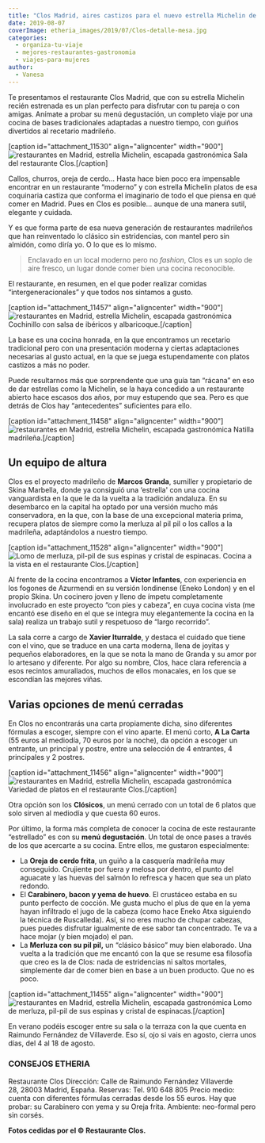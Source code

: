 ```yaml
---
title: "Clos Madrid, aires castizos para el nuevo estrella Michelin de la capital"
date: 2019-08-07
coverImage: etheria_images/2019/07/Clos-detalle-mesa.jpg
categories: 
  - organiza-tu-viaje
  - mejores-restaurantes-gastronomia
  - viajes-para-mujeres
author: 
  - Vanesa
---
```


Te presentamos el restaurante Clos Madrid, que con su estrella Michelin recién estrenada 
es un plan perfecto para disfrutar con tu pareja o con amigas. Anímate a probar su menú 
degustación, un completo viaje por una cocina de bases tradicionales adaptadas a nuestro 
tiempo, con guiños divertidos al recetario madrileño. 

\[caption id="attachment\_11530" align="aligncenter" width="900"\]![restaurantes en Madrid, estrella Michelin, escapada gastronómica](etheria_images/2019/07/Clos-sala.jpg "Sala del restaurante Clos.") Sala del restaurante Clos.\[/caption\]

Callos, churros, oreja de cerdo… Hasta hace bien poco era impensable encontrar en un restaurante “moderno” y con estrella Michelin platos de esa coquinaria castiza que conforma el imaginario de todo el que piensa en qué comer en Madrid. Pues en Clos es posible… aunque de una manera sutil, elegante y cuidada.

Y es que forma parte de esa nueva generación de restaurantes madrileños que han reinventado lo clásico sin estridencias, con mantel pero sin almidón, como diría yo. O lo que es lo mismo.

> Enclavado en un local moderno pero no _fashion_, Clos es un soplo de aire fresco, un lugar donde comer bien una cocina reconocible.

El restaurante, en resumen, en el que poder realizar comidas “intergeneracionales” y que todos nos sintamos a gusto.

\[caption id="attachment\_11457" align="aligncenter" width="900"\]![restaurantes en Madrid, estrella Michelin, escapada gastronómica](etheria_images/2019/07/Restaurante-Clos-cochinillo.jpg "Cochinillo con salsa de ibéricos y albaricoque.") Cochinillo con salsa de ibéricos y albaricoque.\[/caption\]

La base es una cocina honrada, en la que encontramos un recetario tradicional pero con una presentación moderna y ciertas adaptaciones necesarias al gusto actual, en la que se juega estupendamente con platos castizos a más no poder.

Puede resultarnos más que sorprendente que una guía tan “rácana” en eso de dar estrellas como la Michelin, se la haya concedido a un restaurante abierto hace escasos dos años, por muy estupendo que sea. Pero es que detrás de Clos hay “antecedentes” suficientes para ello.

\[caption id="attachment\_11458" align="aligncenter" width="900"\]![restaurantes en Madrid, estrella Michelin, escapada gastronómica](etheria_images/2019/07/Restaurante-Clos-flor.jpg "Natilla madrileña.") Natilla madrileña.\[/caption\]

## Un equipo de altura

Clos es el proyecto madrileño de **Marcos Granda**, sumiller y propietario de Skina Marbella, donde ya consiguió una ‘estrella' con una cocina vanguardista en la que le da la vuelta a la tradición andaluza. En su desembarco en la capital ha optado por una versión mucho más conservadora, en la que, con la base de una excepcional materia prima, recupera platos de siempre como la merluza al pil pil o los callos a la madrileña, adaptándolos a nuestro tiempo.

\[caption id="attachment\_11528" align="aligncenter" width="900"\]![Lomo de merluza, pil-pil de sus espinas y cristal de espinacas.](etheria_images/2019/07/Clos-Madrid-cocina.jpg "Cocina a la vista en el restaurante Clos.") Cocina a la vista en el restaurante Clos.\[/caption\]

Al frente de la cocina encontramos a **Víctor Infantes**, con experiencia en los fogones de Azurmendi en su versión londinense (Eneko London) y en el propio Skina. Un cocinero joven y lleno de ímpetu completamente involucrado en este proyecto “con pies y cabeza”, en cuya cocina vista (me encantó ese diseño en el que se integra muy elegantemente la cocina en la sala) realiza un trabajo sutil y respetuoso de “largo recorrido”.

La sala corre a cargo de **Xavier Iturralde**, y destaca el cuidado que tiene con el vino, que se traduce en una carta moderna, llena de joyitas y pequeños elaboradores, en la que se nota la mano de Granda y su amor por lo artesano y diferente. Por algo su nombre, Clos, hace clara referencia a esos recintos amurallados, muchos de ellos monacales, en los que se escondían las mejores viñas.

## Varias opciones de menú cerradas

En Clos no encontrarás una carta propiamente dicha, sino diferentes fórmulas a escoger, siempre con el vino aparte. El menú corto, **A La Carta** (55 euros al mediodía, 70 euros por la noche), da opción a escoger un entrante, un principal y postre, entre una selección de 4 entrantes, 4 principales y 2 postres.

\[caption id="attachment\_11456" align="aligncenter" width="900"\]![restaurantes en Madrid, estrella Michelin, escapada gastronómica](etheria_images/2019/07/Restaurante-Clos-Menu.jpg "Variedad de platos en el restaurante Clos.") Variedad de platos en el restaurante Clos.\[/caption\]

Otra opción son los **Clósicos**, un menú cerrado con un total de 6 platos que solo sirven al mediodía y que cuesta 60 euros.

Por último, la forma más completa de conocer la cocina de este restaurante “estrellado” es con su **menú degustación**. Un total de once pases a través de los que acercarte a su cocina. Entre ellos, me gustaron especialmente:

- La **Oreja de cerdo frita**, un guiño a la casquería madrileña muy conseguido. Crujiente por fuera y melosa por dentro, el punto del aguacate y las huevas del salmón lo refresca y hacen que sea un plato redondo.
- El **Carabinero, bacon y yema de huevo**. El crustáceo estaba en su punto perfecto de cocción. Me gusta mucho el plus de que en la yema hayan infiltrado el jugo de la cabeza (como hace Eneko Atxa siguiendo la técnica de Ruscalleda). Así, si no eres mucho de chupar cabezas, pues puedes disfrutar igualmente de ese sabor tan concentrado. Te va a hace mojar (y bien mojado) el pan.
- La **Merluza con su pil pil,** un “clásico básico” muy bien elaborado. Una vuelta a la tradición que me encantó con la que se resume esa filosofía que creo es la de Clos: nada de estridencias ni saltos mortales, simplemente dar de comer bien en base a un buen producto. Que no es poco.

\[caption id="attachment\_11455" align="aligncenter" width="900"\]![restaurantes en Madrid, estrella Michelin, escapada gastronómica](etheria_images/2019/07/Restaurante-Clos-pescado.jpg "Lomo de merluza, pil-pil de sus espinas y cristal de espinacas.") Lomo de merluza, pil-pil de sus espinas y cristal de espinacas.\[/caption\]

En verano podéis escoger entre su sala o la terraza con la que cuenta en Raimundo Fernández de Villaverde. Eso sí, ojo si vais en agosto, cierra unos días, del 4 al 18 de agosto.

### CONSEJOS ETHERIA

Restaurante Clos Dirección: Calle de Raimundo Fernández Villaverde 28, 28003 Madrid, España. Reservas: Tel. 910 648 805 Precio medio: cuenta con diferentes fórmulas cerradas desde los 55 euros. Hay que probar: su Carabinero con yema y su Oreja frita. Ambiente: neo-formal pero sin corsés.

**Fotos cedidas por el © Restaurante Clos.**
